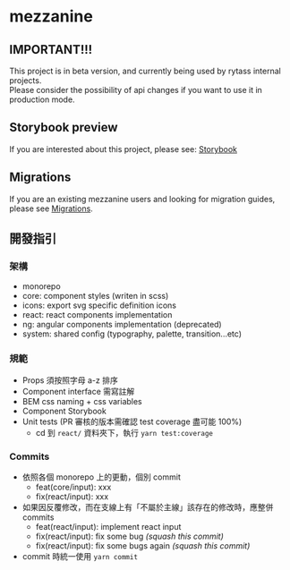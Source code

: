 # mezzanine

## IMPORTANT!!!

This project is in beta version, and currently being used by rytass internal projects. <br />
Please consider the possibility of api changes if you want to use it in production mode.

## Storybook preview

If you are interested about this project, please see: [Storybook](https://www.chromatic.com/library?appId=6088f509c9dfa500212770cf)

## Migrations

If you are an existing mezzanine users and looking for migration guides, please see [Migrations](https://github.com/Mezzanine-UI/mezzanine/tree/main/migrations).

## 開發指引

### 架構

- monorepo
- core: component styles (writen in scss)
- icons: export svg specific definition icons
- react: react components implementation
- ng: angular components implementation (deprecated)
- system: shared config (typography, palette, transition...etc)

### 規範

- Props 須按照字母 a-z 排序
- Component interface 需寫註解
- BEM css naming + css variables
- Component Storybook
- Unit tests (PR 審核的版本需確認 test coverage 盡可能 100%)
  - cd 到 `react/` 資料夾下，執行 `yarn test:coverage`

### Commits

- 依照各個 monorepo 上的更動，個別 commit
  - feat(core/input): xxx
  - fix(react/input): xxx
- 如果因反覆修改，而在支線上有「不屬於主線」該存在的修改時，應整併 commits
  - feat(react/input): implement react input
  - fix(react/input): fix some bug _(squash this commit)_
  - fix(react/input): fix some bugs again _(squash this commit)_
- commit 時統一使用 `yarn commit`
